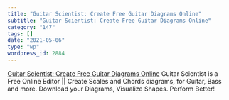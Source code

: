 ```yaml
---
title: "Guitar Scientist: Create Free Guitar Diagrams Online"
subtitle: "Guitar Scientist: Create Free Guitar Diagrams Online"
category: "147"
tags: []
date: "2021-05-06"
type: "wp"
wordpress_id: 2884
---
```

[ Guitar Scientist: Create Free Guitar Diagrams Online](https://guitarscientist.com/generator/?v=191a1262fd87)
 Guitar Scientist is a Free Online Editor || Create Scales and Chords diagrams, for Guitar, Bass and more. Download your Diagrams, Visualize Shapes. Perform Better!